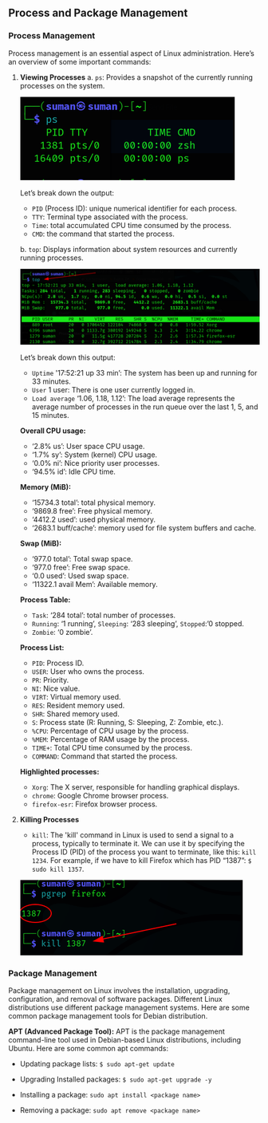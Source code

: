 ## Process and Package Management

### Process Management

Process management is an essential aspect of Linux administration. Here’s an overview of some important commands: 

1. **Viewing Processes**
    a. `ps`: Provides a snapshot of the currently running processes on the system.
    
    ![ps](/assets/ps.png)
    
    Let’s break down the output:
    - `PID` (Process ID): unique numerical identifier for each process.
    - `TTY`: Terminal type associated with the process.
    - `Time`: total accumulated CPU time consumed by the process.
    - `CMD`: the command that started the process.

    b. `top`: Displays information about system resources and currently running processes.
    
    ![top](/assets/top.png)
    
    Let’s break down this output:
    - `Uptime` '17:52:21 up 33 min’: The system has been up and running for 33 minutes.
    - `User` 1 user: There is one user currently logged in.
    - `Load average` ‘1.06, 1.18, 1.12’: The load average represents the average number of processes in the run queue over the last 1, 5, and 15 minutes.
    
    **Overall CPU usage:**
    - ‘2.8% us’: User space CPU usage.
    - ‘1.7% sy’: System (kernel) CPU usage.
    - ‘0.0% ni’: Nice priority user processes.
    - ‘94.5% id’: Idle CPU time.
    
    **Memory (MiB):**
    - ‘15734.3 total’: total physical memory.
    - ‘9869.8 free’: Free physical memory.
    - ‘4412.2 used’: used physical memory.
    - ‘2683.1 buff/cache’: memory used for file system buffers and cache.
    
    **Swap (MiB):**
    - ‘977.0 total’: Total swap space.
    - ‘977.0 free’: Free swap space.
    - ‘0.0 used’: Used swap space.
    - ‘11322.1 avail Mem’: Available memory.
    
    **Process Table:**
    - `Task`: ‘284 total’: total number of processes.
    - `Running`: ‘1 running’, `Sleeping`: ‘283 sleeping’, `Stopped`:’0 stopped.
    - `Zombie`: ‘0 zombie’.
    
    **Process List:**
    - `PID`: Process ID.
    - `USER`: User who owns the process.
    - `PR`: Priority.
    - `NI`: Nice value.
    - `VIRT`: Virtual memory used.
    - `RES`: Resident memory used.
    - `SHR`: Shared memory used.
    - `S`: Process state (R: Running, S: Sleeping, Z: Zombie, etc.).
    - `%CPU`: Percentage of CPU usage by the process.
    - `%MEM`: Percentage of RAM usage by the process.
    - `TIME+`: Total CPU time consumed by the process.
    - `COMMAND`: Command that started the process.
    
    **Highlighted processes:**
    - `Xorg`: The X server, responsible for handling graphical displays.
    - `chrome`: Google Chrome browser process.
    - `firefox-esr`: Firefox browser process.

2. **Killing Processes**
    - `kill`: The 'kill' command in Linux is used to send a signal to a process, typically to terminate it. We can use it by specifying the Process ID (PID) of the process you want to terminate, like this: `kill 1234`. For example, if we have to kill Firefox which has PID “1387”: `$ sudo kill 1357`.
    
    ![kill](/assets/kill.png)

### Package Management

Package management on Linux involves the installation, upgrading, configuration, and removal of software packages. Different Linux distributions use different package management systems. Here are some common package management tools for Debian distribution.

**APT (Advanced Package Tool):**
APT is the package management command-line tool used in Debian-based Linux distributions, including Ubuntu. Here are some common apt commands:

- Updating package lists:
`$ sudo apt-get update`

- Upgrading Installed packages:
`$ sudo apt-get upgrade -y`

- Installing a package:
`sudo apt install <package name>`

- Removing a package:
`sudo apt remove <package name>`

   